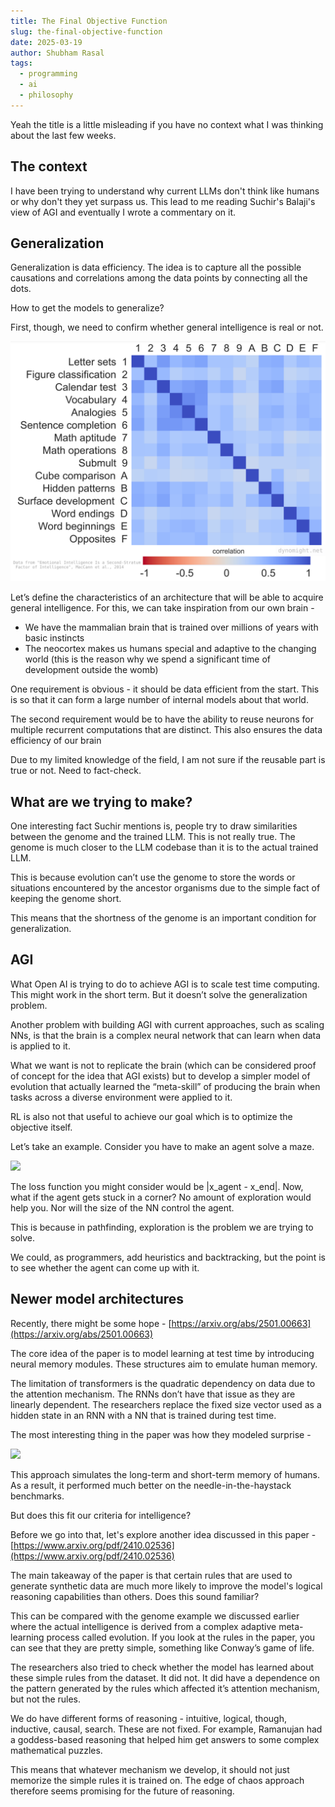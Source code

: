 ```yaml
---
title: The Final Objective Function
slug: the-final-objective-function
date: 2025-03-19
author: Shubham Rasal
tags:
  - programming
  - ai
  - philosophy
---
```


Yeah the title is a little misleading if you have no context what I was thinking about the last few weeks.
## The context

I have been trying to understand why current LLMs don't think like humans or why don't they yet surpass us. This lead to me reading Suchir's Balaji's view of AGI and eventually I wrote a commentary on it.

## Generalization

Generalization is data efficiency. The idea is to capture all the possible causations and correlations among the data points by connecting all the dots.

How to get the models to generalize?

First, though, we need to confirm whether general intelligence is real or not.
 

![](intel_cor.png)

  
  Let’s define the characteristics of an architecture that will be able to acquire general intelligence. For this, we can take inspiration from our own brain -

- We have the mammalian brain that is trained over millions of years with basic instincts
- The neocortex makes us humans special and adaptive to the changing world (this is the reason why we spend a significant time of development outside the womb)

One requirement is obvious - it should be data efficient from the start. This is so that it can form a large number of internal models about that world.

The second requirement would be to have the ability to reuse neurons for multiple recurrent computations that are distinct. This also ensures the data efficiency of our brain

Due to my limited knowledge of the field, I am not sure if the reusable part is true or not. Need to fact-check.

## What are we trying to make?
  
One interesting fact Suchir mentions is, people try to draw similarities between the genome and the trained LLM. This is not really true. The genome is much closer to the LLM codebase than it is to the actual trained LLM.
  
This is because evolution can’t use the genome to store the words or situations encountered by the ancestor organisms due to the simple fact of keeping the genome short.  
  
This means that the shortness of the genome is an important condition for generalization.

## AGI

What Open AI is trying to do to achieve AGI is to scale test time computing. This might work in the short term. But it doesn’t solve the generalization problem.

Another problem with building AGI with current approaches, such as scaling NNs, is that the brain is a complex neural network that can learn when data is applied to it.

What we want is not to replicate the brain (which can be considered proof of concept for the idea that AGI exists) but to develop a simpler model of evolution that actually learned the “meta-skill” of producing the brain when tasks across a diverse environment were applied to it.

RL is also not that useful to achieve our goal which is to optimize the objective itself.

Let’s take an example. Consider you have to make an agent solve a maze. 
 

![](https://lh7-rt.googleusercontent.com/docsz/AD_4nXeLl3c_UvWCJsWaTqnMPvT4-n2UM2OVPaJKAFV6Xb55qmRvbnf4H4T-u7KqHTjd1eYS6LPEq21I5iwuPJrwKL-e9oExCuzsWf_J_3fttx_v5SzS5ab0L4jqY3FhAd48-GOUFgmqhg?key=Z9B4isEtZ0FYkka9FI3QRF1p)

  

The loss function you might consider would be |x_agent - x_end|. Now, what if the agent gets stuck in a corner? No amount of exploration would help you. Nor will the size of the NN control the agent.

This is because in pathfinding, exploration is the problem we are trying to solve. 

We could, as programmers, add heuristics and backtracking, but the point is to see whether the agent can come up with it.

## Newer model architectures 

Recently, there might be some hope - [https://arxiv.org/abs/2501.00663](https://arxiv.org/abs/2501.00663)

The core idea of the paper is to model learning at test time by introducing neural memory modules. These structures aim to emulate human memory.

The limitation of transformers is the quadratic dependency on data due to the attention mechanism. The RNNs don’t have that issue as they are linearly dependent. The researchers replace the fixed size vector used as a hidden state in an RNN with a NN that is trained during test time.

The most interesting thing in the paper was how they modeled surprise -  

![](https://lh7-rt.googleusercontent.com/docsz/AD_4nXddxI17TSwNgyySVe7vn9SAROd4SujnVY6eEjOSHrrQSEMmKc6bGrDeceNJphIomizOnlhudTAt6sRnnyO4CZHZe8X0DfKmVLrJUlwCvYkIR7YduiAgc9WdmlNvsXdPzJbHj8X9lQ?key=Z9B4isEtZ0FYkka9FI3QRF1p)

  

This approach simulates the long-term and short-term memory of humans. As a result, it performed much better on the needle-in-the-haystack benchmarks.

But does this fit our criteria for intelligence?

Before we go into that, let's explore another idea discussed in this paper - [https://www.arxiv.org/pdf/2410.02536](https://www.arxiv.org/pdf/2410.02536)

The main takeaway of the paper is that certain rules that are used to generate synthetic data are much more likely to improve the model's logical reasoning capabilities than others. Does this sound familiar?

This can be compared with the genome example we discussed earlier where the actual intelligence is derived from a complex adaptive meta-learning process called evolution. If you look at the rules in the paper, you can see that they are pretty simple, something like Conway’s game of life.

The researchers also tried to check whether the model has learned about these simple rules from the dataset. It did not. It did have a dependence on the pattern generated by the rules which affected it’s attention mechanism, but not the rules.

We do have different forms of reasoning - intuitive, logical, though, inductive, causal, search.
These are not fixed. For example, Ramanujan had a goddess-based reasoning that helped him get answers to some complex mathematical puzzles. 

This means that whatever mechanism we develop, it should not just memorize the simple rules it is trained on. The edge of chaos approach therefore seems promising for the future of reasoning.
